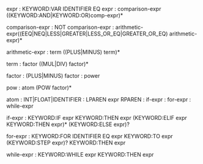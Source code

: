 expr            : KEYWORD:VAR IDENTIFIER EQ expr
                : comparison-expr ((KEYWORD:AND|KEYWORD:OR)comp-expr)*

comparison-expr : NOT comparison-expr
                : arithmetic-expr((EEQ|NEQ|LESS|GREATER|LESS_OR_EQ|GREATER_OR_EQ) arithmetic-expr)*

arithmetic-expr : term ((PLUS|MINUS) term)*

term            : factor ((MUL|DIV) factor)*

factor          : (PLUS|MINUS) factor
                : power
 
pow             : atom (POW factor)*

atom            : INT|FLOAT|IDENTIFIER
                : LPAREN expr RPAREN
                : if-expr
                : for-expr
				: while-expr

if-expr			: KEYWORD:IF expr KEYWORD:THEN expr
				        (KEYWORD:ELIF expr KEYWORD:THEN expr)*
				        (KEYWORD:ELSE expr)?

for-expr		: KEYWORD:FOR IDENTIFIER EQ expr KEYWORD:TO expr 
				        (KEYWORD:STEP expr)? KEYWORD:THEN expr

while-expr	: KEYWORD:WHILE expr KEYWORD:THEN expr

